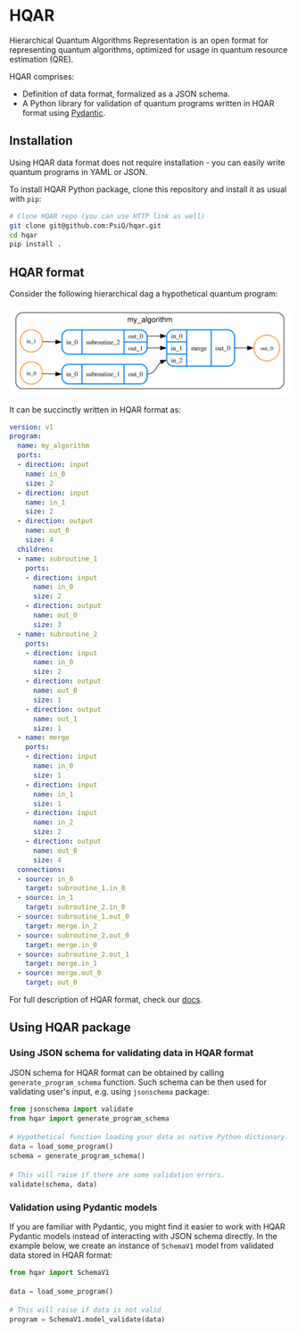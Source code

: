 # HQAR
Hierarchical Quantum Algorithms Representation is an open format for representing
quantum algorithms, optimized for usage in quantum resource estimation (QRE).

HQAR comprises:

- Definition of data format, formalized as a JSON schema.
- A Python library for validation of quantum programs written in HQAR format using [Pydantic](https://docs.pydantic.dev/).


## Installation

Using HQAR data format does not require installation - you can easily write quantum
programs in YAML or JSON.

To install HQAR Python package, clone this repository and install it as usual with `pip`:

```bash
# Clone HQAR repo (you can use HTTP link as well)
git clone git@github.com:PsiQ/hqar.git
cd hqar
pip install .
```

## HQAR format

Consider the following hierarchical dag a hypothetical quantum program:

![program example](example_routine.svg)

It can be succinctly written in HQAR format as:


```yaml
version: v1
program:
  name: my_algorithm
  ports:
  - direction: input
    name: in_0
    size: 2
  - direction: input
    name: in_1
    size: 2
  - direction: output
    name: out_0
    size: 4
  children:
  - name: subroutine_1
    ports:
    - direction: input
      name: in_0
      size: 2
    - direction: output
      name: out_0
      size: 3
  - name: subroutine_2
    ports:
    - direction: input
      name: in_0
      size: 2
    - direction: output
      name: out_0
      size: 1
    - direction: output
      name: out_1
      size: 1
  - name: merge
    ports:
    - direction: input
      name: in_0
      size: 1
    - direction: input
      name: in_1
      size: 1
    - direction: input
      name: in_2
      size: 2
    - direction: output
      name: out_0
      size: 4
  connections:
  - source: in_0
    target: subroutine_1.in_0
  - source: in_1
    target: subroutine_2.in_0
  - source: subroutine_1.out_0
    target: merge.in_2
  - source: subroutine_2.out_0
    target: merge.in_0
  - source: subroutine_2.out_1
    target: merge.in_1
  - source: merge.out_0
    target: out_0
```


For full description of HQAR format, check our [docs](https://example.com).

## Using HQAR package

### Using JSON schema for validating data in HQAR format

JSON schema for HQAR format can be obtained by calling `generate_program_schema` function.
Such schema can be then used for validating user's input, e.g. using `jsonschema` package:

```python
from jsonschema import validate
from hqar import generate_program_schema

# Hypothetical function loading your data as native Python dictionary.
data = load_some_program()  
schema = generate_program_schema()

# This will raise if there are some validation errors.
validate(schema, data)
```

### Validation using Pydantic models

If you are familiar with Pydantic, you might find it easier to work with HQAR Pydantic
models instead of interacting with JSON schema directly. In the example below, we create
an instance of `SchemaV1` model from validated data stored in HQAR format:

```python
from hqar import SchemaV1

data = load_some_program()

# This will raise if data is not valid
program = SchemaV1.model_validate(data)
```

